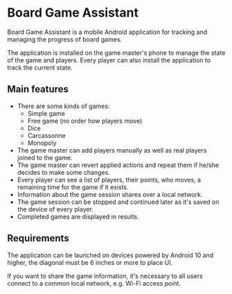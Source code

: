 # Board Game Assistant

Board Game Assistant is a mobile Android application for tracking and managing the progress of board games.

The application is installed on the game master's phone to manage the state of the game and players.
Every player can also install the application to track the current state.

## Main features

+ There are some kinds of games:
  + Simple game
  + Free game (no order how players move)
  + Dice
  + Carcassonne
  + Monopoly
+ The game master can add players manually as well as real players joined to the game.
+ The game master can revert applied actions and repeat them if he/she decides to make some changes.
+ Every player can see a list of players, their points, who moves, a remaining time for the game if it exists.
+ Information about the game session shares over a local network.
+ The game session can be stopped and continued later as it's saved on the device of every player.
+ Completed games are displayed in results.

## Requirements

The application can be launched on devices powered by Android 10 and higher,
the diagonal must be 6 inches or more to place UI.

If you want to share the game information, it's necessary to all users connect to a common local network,
e.g. Wi-Fi access point.
